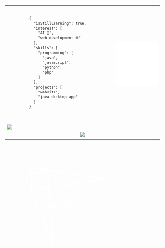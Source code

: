 <table width="100" align="center">
  <tr width="100">
    <td width="70%">
      <pre>
        <code class="language-json">
          {
            "isStillLearning": true,
            "interest": [
              "AI 🧠",
              "web development 🌐"
            ],
            "skills": [
              "programming": [
                "java",
                "javascript",
                "python",
                "php"
              ]
            ],
            "projects": [
              "website",
              "java desktop app"
            ]
          }
        </code>
      </pre>
    </td>
    <td width="30%">
      <img src="assets/img/F.svg" />
    </td>
  </tr>
  <tr>
    <td colspan="2">
      <a href="https://skillicons.dev">
        <img src="https://skillicons.dev/icons?i=java,python,php,js,html,css,nodejs,vue,bootstrap" />
      </a>
    </td>
  </tr>
  <tr>
    <td colspan="2">
      <div align="center">
        <img src="https://github-readme-activity-graph.vercel.app/graph?username=FarrelAD&theme=merko">
      </div>
    </td>
  </tr>
</table>


<svg width="337" height="349" viewBox="0 0 337 349" fill="none" xmlns="http://www.w3.org/2000/svg">
<path d="M66.1431 102.286L155.113 325.431L137.259 85.8679L66.1431 102.286Z" stroke="white" stroke-width="4"/>
<path d="M110.818 214.45L229.346 186.412L124.708 248.749L110.818 214.45Z" stroke="white" stroke-width="4"/>
<path d="M86.2018 77.5099L323.642 114.003L86.2018 150.496V77.5099Z" stroke="white" stroke-width="4"/>
</svg>

